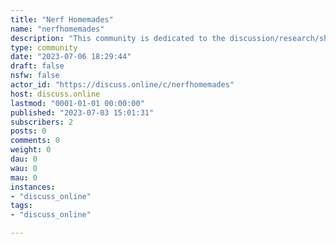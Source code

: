 ```yaml
---
title: "Nerf Homemades" 
name: "nerfhomemades"
description: "This community is dedicated to the discussion/research/showing off of HOMEMADE Nerf blasters. Please keep posts limited to this type of content. Others will be removed."
type: community
date: "2023-07-06 18:29:44"
draft: false
nsfw: false
actor_id: "https://discuss.online/c/nerfhomemades"
host: discuss.online
lastmod: "0001-01-01 00:00:00"
published: "2023-07-03 15:01:31"
subscribers: 2
posts: 0
comments: 0
weight: 0
dau: 0
wau: 0
mau: 0
instances:
- "discuss_online"
tags: 
- "discuss_online"

---
```

